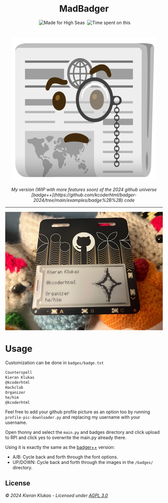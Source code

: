 <h1 align="center">MadBadger</h1>

<p align="center">
  <img hspace="4" src="https://img.shields.io/badge/made%20for%20high%20seas-FEC2FB?style=for-the-badge&logo=hackclub&logoColor=1C4188" alt="Made for High Seas">
  <img src="https://img.shields.io/badge/dynamic/json?url=https%3A%2F%2Fwaka.hackclub.com%2Fapi%2Fcompat%2Fshields%2Fv1%2FU062UG485EE%2Finterval%3Aall_time%2Fproject%3Amadbadger&query=%24.message&style=for-the-badge&logo=wakatime&label=Hackatime&labelColor=417558&color=365A5C" alt="Time spent on this">
</p>

#

<p align="center">
  <img width="460" height="460" src="https://raw.githubusercontent.com/kcoderhtml/pip/refs/heads/master/.github/images/logo.png">
</p>

<p align="center">
  <i>My version (WIP with more features soon) of the 2024 github universe [badge++](https://github.com/kcoderhtml/badger-2024/tree/main/examples/badge%2B%2B) code</i>
</p>

---

![photo of the badge](https://github.com/kcoderhtml/madbadger/raw/master/.github/images/badge.jpg)

# Usage

Customization can be done in `badges/badge.txt`

```
Counterspell
Kieran Klukas
@kcoderhtml
Hackclub
Organizer
he/him
@kcoderhtml
```

Feel free to add your github profile picture as an option too by running `profile-pic-downloader.py` and replacing my username with your username. 

Open thonny and select the `main.py` and badges directory and click upload to RPI and click yes to overwrite the main.py already there.

Using it is exactly the same as the [badger++](https://github.com/kcoderhtml/badger-2024/tree/main/examples/badge%2B%2B) version:

- A/B: Cycle back and forth through the font options.
- UP/DOWN: Cycle back and forth through the images in the `/badges/` directory.

## License

_© 2024 Kieran Klukas - Licensed under [AGPL 3.0](LICENSE.md)_  